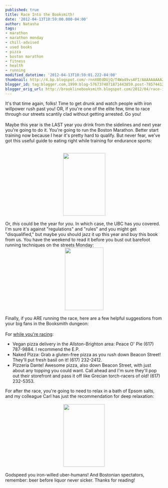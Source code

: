 ```yaml
---
published: true
title: Race Into the Booksmith!
date: '2012-04-13T10:59:00.000-04:00'
author: Natasha
tags:
- marathon
- marathon monday
- chill-advised
- used books
- pizza
- boston marathon
- fitness
- health
- running
modified_datetime: '2012-04-13T10:59:01.222-04:00'
thumbnail: http://4.bp.blogspot.com/-rnnX0EdDUjQ/T4Wa49vsAFI/AAAAAAAAAZU/Yzuv01XFE9A/s72-c/nutrition.jpg
blogger_id: tag:blogger.com,1999:blog-5767374071871443859.post-785744126835795649
blogger_orig_url: http://brooklinebooksmith.blogspot.com/2012/04/race-into-booksmith.html
---
```


It's that time again, folks! Time to get drunk and watch people with iron willpower rush past you! OR, if you're one of the elite few, time to race through our streets scantily clad without getting arrested. Go you!<br /><br />Maybe this year is the LAST year you drink from the sidelines and next year you're going to do it. You're going to run the Boston Marathon. Better start training now because I hear it's pretty hard to qualify. But never fear, we've got this useful guide to eating right while training for endurance sports:<br /><br /><div class="separator" style="clear: both; text-align: center;"><a href="http://4.bp.blogspot.com/-rnnX0EdDUjQ/T4Wa49vsAFI/AAAAAAAAAZU/Yzuv01XFE9A/s1600/nutrition.jpg" imageanchor="1" style="margin-left: 1em; margin-right: 1em;"><img border="0" height="200" src="http://4.bp.blogspot.com/-rnnX0EdDUjQ/T4Wa49vsAFI/AAAAAAAAAZU/Yzuv01XFE9A/s200/nutrition.jpg" width="135" /></a></div><br />Or, <i>this </i>could be the year for <i>you</i>. In which case, the UBC has you covered. I'm sure it's against "regulations" and "rules" and you might get "disqualified," but maybe you should jazz it up this year and buy this book from us. You have the weekend to read it before you bust out barefoot running techniques on the streets Monday:<br /><div class="separator" style="clear: both; text-align: center;"><a href="http://1.bp.blogspot.com/-P5iBfYQllrU/T4Wa9mUb5RI/AAAAAAAAAZk/XFDS-D8YHhQ/s1600/barefoot.jpg" imageanchor="1" style="margin-left: 1em; margin-right: 1em;"><img border="0" height="200" src="http://1.bp.blogspot.com/-P5iBfYQllrU/T4Wa9mUb5RI/AAAAAAAAAZk/XFDS-D8YHhQ/s200/barefoot.jpg" width="123" /></a></div><br />Finally, if you ARE running the race, here are a few helpful suggestions from your big fans in the Booksmith dungeon:<br /><br />For <a href="http://www.wired.com/wired/archive/15.01/ultraman.html">while you're racing</a>:<br /><ul><li>Vegan pizza delivery in the Allston-Brighton area: Peace O' Pie (617) 787-9884.&nbsp;I recommend the E.P.</li><li>Naked Pizza: Grab a gluten-free pizza as you rush down Beacon Street! They'll put fresh basil on it! (617) 232-2412.</li><li>Pizzeria Dante! Awesome pizza, also down Beacon Street, with just about any topping you could want. Call ahead and I'm sure they'll pop out their storefront and pass it off like Grecian torch-racers of old! (617) 232-5353.</li></ul>For after the race, you're going to need to relax in a bath of Epsom salts, and my colleague Carl has just the recommendation for deep relaxation:<br /><br /><div class="separator" style="clear: both; text-align: center;"><a href="http://4.bp.blogspot.com/-hxOWnYzXfTI/T4Wa7BP4tEI/AAAAAAAAAZc/vh4_PnH4VAY/s1600/opium.jpg" imageanchor="1" style="margin-left: 1em; margin-right: 1em;"><img border="0" height="200" src="http://4.bp.blogspot.com/-hxOWnYzXfTI/T4Wa7BP4tEI/AAAAAAAAAZc/vh4_PnH4VAY/s200/opium.jpg" width="132" /></a></div><div class="separator" style="clear: both; text-align: center;"><br /></div>Godspeed you iron-willed uber-humans! And Bostonian spectators, remember: beer before liquor never sicker. Thanks for reading!